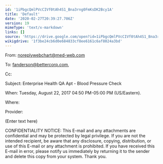 ```yaml
---
id: '1iPbgcQmlPVcCIVf0tAh4S1_Bna3rng0FmKsDK2Bcy1A'
title: 'Default'
date: '2020-02-27T20:39:27.706Z'
version: 19
mimeType: 'text/x-markdown'
links: []
source: 'https://drive.google.com/open?id=1iPbgcQmlPVcCIVf0tAh4S1_Bna3rng0FmKsDK2Bcy1A'
wikigdrive: '1f3be24cb6d0e684833cf8ee6161c6af8024a3bd'
---
```

From: noreplywebchart@med-web.com

To: fanderson@bettercorp.com,

Cc:

Subject: Enterprise Health QA Apt - Blood Pressure Check

When: Tuesday, August 22, 2017 04:50 PM-05:00 PM (US/Eastern).

Where:

Provider:

(Enter text here)

CONFIDENTIALITY NOTICE: This E-mail and any attachments are confidential and may be protected by legal privilege. If you are not the intended recipient, be aware that any disclosure, copying, distribution, or use of this E-mail or any attachment is prohibited. If you have received this E-mail in error, please notify us immediately by returning it to the sender and delete this copy from your system. Thank you.
